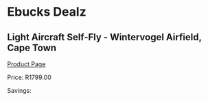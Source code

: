 
# Ebucks Dealz
## Light Aircraft Self-Fly - Wintervogel Airfield, Cape Town
[Product Page](https://www.ebucks.com/web/shop/productSelected.do?prodId=265759161&catId=322194367)

Price: R1799.00

Savings: 


	
